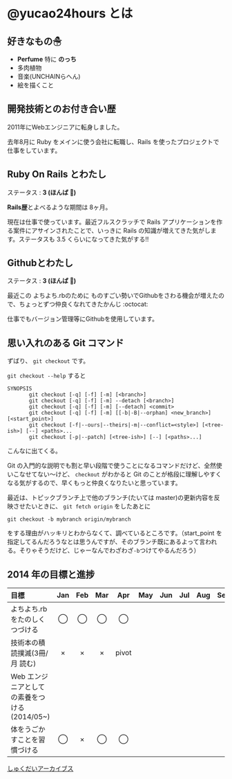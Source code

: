 # @yucao24hours とは
## 好きなもの☃
* **Perfume** 特に **のっち**
* 多肉植物
* 音楽(UNCHAINらへん)
* 絵を描くこと

## 開発技術とのお付き合い歴
2011年にWebエンジニアに転身しました。

去年8月に Ruby をメインに使う会社に転職し、Rails を使ったプロジェクトで仕事をしています。

## Ruby On Rails とわたし
ステータス : **3 (ほんば :herb:)**

**Rails歴**とよべるような期間は 8ヶ月。

現在は仕事で使っています。最近フルスクラッチで Rails アプリケーションを作る案件にアサインされたことで、いっきに Rails の知識が増えてきた気がします。ステータスも 3.5 くらいになってきた気がする!!

## Githubとわたし
ステータス : **3 (ほんば :herb:)**

最近この よちよち.rbのために ものすごい勢いでGithubをさわる機会が増えたので、ちょっとずつ仲良くなれてきたかんじ :octocat:

仕事でもバージョン管理等にGithubを使用しています。

## 思い入れのある Git コマンド
ずばり、 `git checkout` です。

`git checkout --help` すると

```
SYNOPSIS
       git checkout [-q] [-f] [-m] [<branch>]
       git checkout [-q] [-f] [-m] --detach [<branch>]
       git checkout [-q] [-f] [-m] [--detach] <commit>
       git checkout [-q] [-f] [-m] [[-b|-B|--orphan] <new_branch>] [<start_point>]
       git checkout [-f|--ours|--theirs|-m|--conflict=<style>] [<tree-ish>] [--] <paths>...
       git checkout [-p|--patch] [<tree-ish>] [--] [<paths>...]
```

こんなに出てくる。

Git の入門的な説明でも割と早い段階で使うことになるコマンドだけど、全然使いこなせてない〜けど、 `checkout` がわかると Git のことが格段に理解しやすくなる気がするので、早くもっと仲良くなりたいと思っています。

最近は、トピックブランチ上で他のブランチ(たいては master)の更新内容を反映させたいときに、 `git fetch origin` をしたあとに

```shell
git checkout -b mybranch origin/mybranch
```

をする理由がハッキリとわからなくて、調べているところです。（start_point を指定してるんだろうなとは思うんですが、そのブランチ既にあるよって言われる。そりゃそうだけど、じゃーなんでわざわざ`-b`つけてやるんだろう）

## 2014 年の目標と進捗
|            目標           | Jan | Feb | Mar | Apr | May | Jun | Jul | Aug | Sep | Oct | Nov | Dec |
|:-------------------------|:---:|:---:|:---:|:---:|:---:|:---:|:---:|:---:|:---:|:---:|:---:|:---:|
|よちよち.rb をたのしくつづける |  ◯  |  ◯  |  ◯  |  ◯  |||||||||
|技術本の積読撲滅(3冊/月 読む) |  ×  |  ×  |  ×  |pivot|||||||||
|Web エンジニアとしての素養をつける(2014/05~)| | | | | ||||||
|体をうごかすことを習慣づける   |  ◯  |  ×  |  ◯  |  ◯  |||||||

[しゅくだいアーカイブス](https://gist.github.com/yucato/9353b1a818a1c94d71ff)

